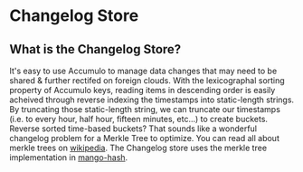 # Changelog Store

## What is the Changelog Store?

It's easy to use Accumulo to manage data changes that may need to be shared & further rectifed on foreign clouds. With the lexicographal sorting property of Accumulo keys, reading items in descending order is easily acheived through reverse indexing the timestamps into static-length strings. By truncating those static-length string, we can truncate our timestamps (i.e. to every hour, half hour, fifteen minutes, etc...) to create buckets. Reverse sorted time-based buckets? That sounds like a wonderful changelog problem for a Merkle Tree to optimize. You can read all about merkle trees on [wikipedia](http://en.wikipedia.org/wiki/Hash_tree). The Changelog store uses the merkle tree implementation in [mango-hash](https://github.com/calrissian/mango/tree/master/hash).

